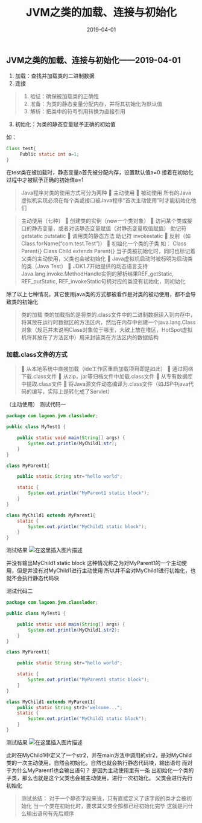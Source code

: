 ﻿---
title: JVM之类的加载、连接与初始化
date: 2019-04-01
tags: java
---
<meta name="referrer" content="no-referrer" />

## JVM之类的加载、连接与初始化——2019-04-01
1.	加载：查找并加载类的二进制数据
2.	连接
>1.	验证：确保被加载类的正确性
>2.	准备：为类的静态变量分配内存，并将其初始化为默认值
>3.	解析：把类中的符号引用转换为直接引用
3. 初始化：为类的静态变量赋予正确的初始值


如：

```java
Class test{
     Public static int a=1;
}
```

在test类在被加载时，静态变量a首先被分配内存，设置默认值a=0
接着在初始化过程中才被赋予正确的初始值a=1


>Java程序对类的使用方式可分为两种
	主动使用
	被动使用
所有的Java虚拟机实现必须在每个类或接口被Java程序“首次主动使用”时才能初始化他们

>主动使用（七种）
	创建类的实例（new一个类对象）
	访问某个类或接口的静态变量，或者对该静态变量赋值（对静态变量取值赋值）
助记符 getstatic  putstatic
	调用类的静态方法  助记符 invokestatic
	反射（如Class.forName(“com.test.Test”)）
	初始化一个类的子类
如：
Class Parent{}
Class Child extends Parent{}
当子类被初始化时，同时也标记着父类的主动使用，父类也会被初始化
	Java虚拟机启动时被标明为启动类的类（Java Test）
	JDK1.7开始提供的动态语言支持
Java.lang.invoke.MethodHandle实例的解析结果REF_getStatic, REF_putStatic, REF_invokeStatic句柄对应的类没有初始化，则初始化

除了以上七种情况，其它使用java类的方式都被看作是对类的被动使用，都不会导致类的初始化


>类的加载
类的加载指的是将类的.class文件中的二进制数据读入到内存中，将其放在运行时数据区的方法区内，然后在内存中创建一个java.lang.Class对象（规范并未说明Class对象位于哪里，大致上放在堆区，HotSpot虚拟机将其放在了方法区中）用来封装类在方法区内的数据结构

###	加载.class文件的方式
>	从本地系统中直接加载（ide工作区重启加载项目即是如此）
	通过网络下载.class文件
	从zip，jar等归档文件中加载.class文件
	从专有数据库中提取.class文件
	将Java源文件动态编译为.class文件（如JSP中java代码的编写，实际上是转化成了Servlet）


（主动使用）
测试代码一

```java
package com.lagoon.jvm.classloder;

public class MyTest1 {

    public static void main(String[] args) {
        System.out.println(MyChild1.str);
    }
}

class MyParent1{

    public static String str="hello world";

    static {
        System.out.println("MyParent1 static block");
    }
}

class MyChild1 extends MyParent1{
    static {
        System.out.println("MyChild1 static block");
    }
}
```






测试结果
 ![在这里插入图片描述](https://img-blog.csdnimg.cn/20190401095740516.png)

并没有输出MyChild1 static block
这种情况称之为对MyParent1的一个主动使用，但是并没有对MyChild1进行主动使用
所以并不会对MyChild1进行初始化，也就不会执行静态代码块

测试代码二

```java
package com.lagoon.jvm.classloder;

public class MyTest1 {

    public static void main(String[] args) {
        System.out.println(MyChild1.str2);
    }
}

class MyParent1{

    public static String str="hello world";

    static {
        System.out.println("MyParent1 static block");
    }
}

class MyChild1 extends MyParent1{
    public static String str2="welcome...";
    static {
        System.out.println("MyChild1 static block");
    }
}
```


测试结果
 ![在这里插入图片描述](https://img-blog.csdnimg.cn/20190401095809498.png)

此时在MyChild1中定义了一个str2，并在main方法中调用的str2，是对MyChild类的一次主动使用，自然会初始化，自然也就会执行静态代码块，输出语句
而对于为什么MyParent1也会输出语句？
是因为主动使用里有一条
出初始化一个类的子类，那么也就是这个父类也会被主动使用，进行一次初始化。
父类会进行先行初始化

>测试总结：
对于一个静态字段来说，只有直接定义了该字段的类才会被初始化
当一个类在初始化时，要求其父类全部都已经初始化完毕
这就是问什么输出语句有先后顺序

